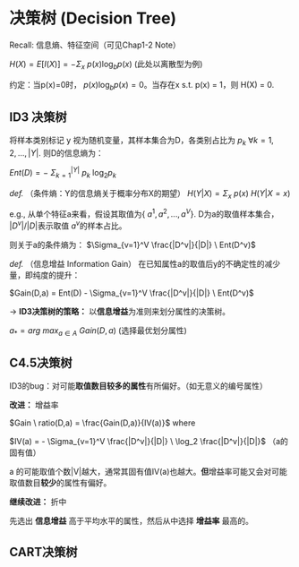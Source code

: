 # 决策树 (Decision Tree)

Recall: 信息熵、特征空间（可见Chap1-2 Note）

$H(X) = E[I(X)] = - \Sigma_x \ p(x) \log_b p(x)$ (此处以离散型为例)

约定：当p(x)=0时， $p(x) \log_b p(x) = 0$。当存在x s.t. p(x) = 1，则 H(X) = 0.

## ID3 决策树

将样本类别标记 y 视为随机变量，其样本集合为D，各类别占比为 $p_k \ \forall k = 1,2,...,|Y|$. 则D的信息熵为：

$Ent(D) = - \ \Sigma_{k=1}^{|Y|} \ p_k \ \log_2 p_k$

_def._ （条件熵：Y的信息熵关于概率分布X的期望）
$H(Y|X) = \Sigma_x \ p(x) \ H(Y|X=x)$

e.g., 从单个特征a来看，假设其取值为{ $a^1, a^2, ..., a^V$}. D为a的取值样本集合， $|D^v| / |D|$表示取值 $a^v$的样本占比。

则关于a的条件熵为： $\Sigma_{v=1}^V \frac{|D^v|}{|D|} \ Ent(D^v)$

_def._ （信息增益 Information Gain） 在已知属性a的取值后y的不确定性的减少量，即纯度的提升：

$Gain(D,a) = Ent(D) - \Sigma_{v=1}^V \frac{|D^v|}{|D|} \ Ent(D^v)$

$\rightarrow$ **ID3决策树的策略：** 以**信息增益**为准则来划分属性的决策树。

$a_* = arg \ max_{a \in A} \ Gain(D,a)$ (选择最优划分属性)


## C4.5决策树

ID3的bug：对可能**取值数目较多的属性**有所偏好。（如无意义的编号属性）

**改进：** 增益率

$Gain \ ratio(D,a) = \frac{Gain(D,a)}{IV(a)}$ where

$IV(a) = - \Sigma_{v=1}^V \frac{|D^v|}{|D|} \ \log_2 \frac{|D^v|}{|D|}$ （a的固有值）

a 的可能取值个数|V|越大，通常其固有值IV(a)也越大。**但**增益率可能又会对可能取值数目**较少**的属性有偏好。

**继续改进：** 折中

先选出 **信息增益** 高于平均水平的属性，然后从中选择 **增益率** 最高的。

## CART决策树



##
